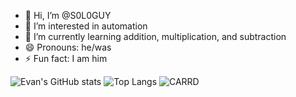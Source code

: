 - 👋 Hi, I’m @S0L0GUY
- 👀 I’m interested in automation
- 🌱 I’m currently learning addition, multiplication, and subtraction
- 😄 Pronouns: he/was
- ⚡ Fun fact: I am him
  
![Evan's GitHub stats](https://github-readme-stats.vercel.app/api?username=S0L0GUY&show=prs_merged,prs_merged_percentage&show_icons=true&theme=tokyonight&rank_icon=github&include_all_commits=true)
![Top Langs](https://github-readme-stats.vercel.app/api/top-langs/?username=S0L0GUY&layout=donut-vertical&theme=tokyonight)
![CARRD]([evan-grinnell.carrd.co])
